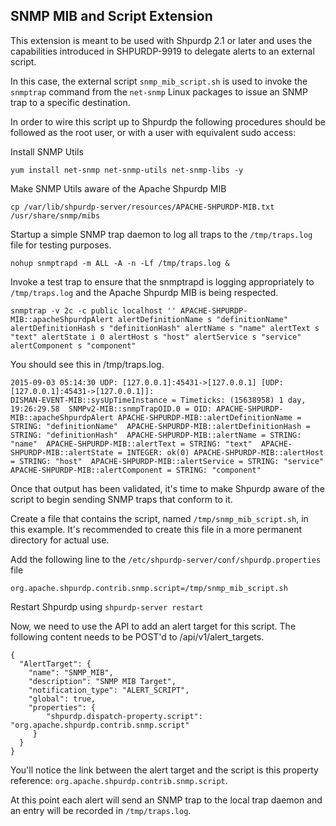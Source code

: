 <!---
Licensed to the Apache Software Foundation (ASF) under one or more
contributor license agreements. See the NOTICE file distributed with
this work for additional information regarding copyright ownership.
The ASF licenses this file to You under the Apache License, Version 2.0
(the "License"); you may not use this file except in compliance with
the License. You may obtain a copy of the License at

http://www.apache.org/licenses/LICENSE-2.0

Unless required by applicable law or agreed to in writing, software
distributed under the License is distributed on an "AS IS" BASIS,
WITHOUT WARRANTIES OR CONDITIONS OF ANY KIND, either express or implied.
See the License for the specific language governing permissions and
limitations under the License.
-->

## SNMP MIB and Script Extension

This extension is meant to be used with Shpurdp 2.1 or later and uses the capabilities introduced in SHPURDP-9919 to delegate alerts to an external script.

In this case, the external script `snmp_mib_script.sh` is used to invoke the `snmptrap` command from the `net-snmp` Linux packages to issue an SNMP trap to a specific destination.

In order to wire this script up to Shpurdp the following procedures should be followed as the root user, or with a user with equivalent sudo access:

Install SNMP Utils

    yum install net-snmp net-snmp-utils net-snmp-libs -y

Make SNMP Utils aware of the Apache Shpurdp MIB

    cp /var/lib/shpurdp-server/resources/APACHE-SHPURDP-MIB.txt /usr/share/snmp/mibs

Startup a simple SNMP trap daemon to log all traps to the `/tmp/traps.log` file for testing purposes.

    nohup snmptrapd -m ALL -A -n -Lf /tmp/traps.log &

Invoke a test trap to ensure that the snmptrapd is logging appropriately to `/tmp/traps.log` and the Apache Shpurdp MIB is being respected.

    snmptrap -v 2c -c public localhost '' APACHE-SHPURDP-MIB::apacheShpurdpAlert alertDefinitionName s "definitionName" alertDefinitionHash s "definitionHash" alertName s "name" alertText s "text" alertState i 0 alertHost s "host" alertService s "service" alertComponent s "component"

You should see this in /tmp/traps.log.

    2015-09-03 05:14:30 UDP: [127.0.0.1]:45431->[127.0.0.1] [UDP: [127.0.0.1]:45431->[127.0.0.1]]:
    DISMAN-EVENT-MIB::sysUpTimeInstance = Timeticks: (15638958) 1 day, 19:26:29.58	SNMPv2-MIB::snmpTrapOID.0 = OID: APACHE-SHPURDP-MIB::apacheShpurdpAlert	APACHE-SHPURDP-MIB::alertDefinitionName = STRING: "definitionName"	APACHE-SHPURDP-MIB::alertDefinitionHash = STRING: "definitionHash"	APACHE-SHPURDP-MIB::alertName = STRING: "name"	APACHE-SHPURDP-MIB::alertText = STRING: "text"	APACHE-SHPURDP-MIB::alertState = INTEGER: ok(0)	APACHE-SHPURDP-MIB::alertHost = STRING: "host"	APACHE-SHPURDP-MIB::alertService = STRING: "service"	APACHE-SHPURDP-MIB::alertComponent = STRING: "component"

Once that output has been validated, it's time to make Shpurdp aware of the script to begin sending SNMP traps that conform to it.

Create a file that contains the script, named `/tmp/snmp_mib_script.sh`, in this example.  It's recommended to create this file in a more permanent directory for actual use.

Add the following line to the `/etc/shpurdp-server/conf/shpurdp.properties` file

    org.apache.shpurdp.contrib.snmp.script=/tmp/snmp_mib_script.sh

Restart Shpurdp using `shpurdp-server restart`

Now, we need to use the API to add an alert target for this script.  The following content needs to be POST'd to /api/v1/alert_targets.

    {
      "AlertTarget": {
        "name": "SNMP_MIB",
        "description": "SNMP MIB Target",
        "notification_type": "ALERT_SCRIPT",
        "global": true,
        "properties": {
            "shpurdp.dispatch-property.script": "org.apache.shpurdp.contrib.snmp.script"
         }
      }
    }

You'll notice the link between the alert target and the script is this property reference: `org.apache.shpurdp.contrib.snmp.script`.

At this point each alert will send an SNMP trap to the local trap daemon and an entry will be recorded in `/tmp/traps.log`.

